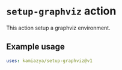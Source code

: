 # `setup-graphviz` action

This action setup a graphviz environment.

## Example usage

```yml
uses: kamiazya/setup-graphviz@v1
```

